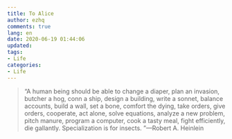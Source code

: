 ```yaml
---
title: To Alice
author: ezhq
comments: true
lang: en
date: 2020-06-19 01:44:06
updated:
tags:
- Life
categories:
- Life
---
```


> “A human being should be able to change a diaper, plan an invasion, butcher a hog, conn a ship, design a building, write a sonnet, balance accounts, build a wall, set a bone, comfort the dying, take orders, give orders, cooperate, act alone, solve equations, analyze a new problem, pitch manure, program a computer, cook a tasty meal, fight efficiently, die gallantly. Specialization is for insects. ”—Robert A. Heinlein
